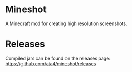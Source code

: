 Mineshot
========
A Minecraft mod for creating high resolution screenshots.

Releases
========
Compiled jars can be found on the releases page: https://github.com/ata4/mineshot/releases
